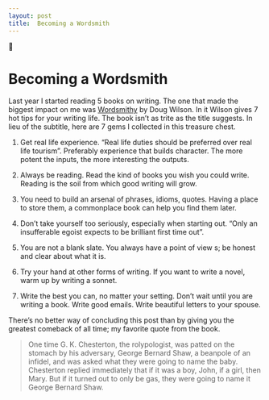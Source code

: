 ```yaml
---
layout: post
title:  Becoming a Wordsmith
---
```


# Becoming a Wordsmith
Last year I started reading 5 books on writing. The one that made the biggest impact on me was [Wordsmithy](https://www.amazon.com/Wordsmithy-Hot-Tips-Writing-Life-ebook/dp/B007Y90XNY/ref=mt_kindle?_encoding=UTF8&me=) by Doug Wilson. In it Wilson gives 7 hot tips for your writing life. The book isn’t as trite as the title suggests. In lieu of the subtitle, here are 7 gems I collected in this treasure chest.

1. Get real life experience. “Real life duties should be preferred over real life tourism”. Preferably experience that builds character. The more potent the inputs, the more interesting the outputs.

2. Always be reading. Read the kind of books you wish you could write. Reading is the soil from which good writing will grow.

3. You need to build an arsenal of phrases, idioms, quotes. Having a place to store them, a commonplace book can help you find them later.

4. Don’t take yourself too seriously, especially when starting out. “Only an insufferable egoist expects to be brilliant first time out”.  

5. You are not a blank slate. You always have a point of view s; be honest and clear about what it is.

6. Try your hand at other forms of writing. If you want to write a novel, warm up by writing a sonnet.

7. Write the best you can, no matter your setting. Don’t wait until you are writing a book. Write good emails. Write beautiful letters to your spouse.

There’s no better way of concluding this post than by giving you the greatest comeback of all time; my favorite quote from the book.

> One time G. K. Chesterton, the rolypologist, was patted on the stomach by his adversary, George Bernard Shaw, a beanpole of an infidel, and was asked what they were going to name the baby. Chesterton replied immediately that if it was a boy, John, if a girl, then Mary. But if it turned out to only be gas, they were going to name it George Bernard Shaw.
